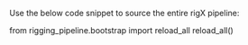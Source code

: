 Use the below code snippet to source the entire rigX pipeline:

from rigging_pipeline.bootstrap import reload_all
reload_all()
